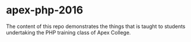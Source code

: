 # apex-php-2016

The content of this repo demonstrates the things that is taught to students undertaking the PHP training class of Apex College.
